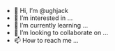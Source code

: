 
- 👋 Hi, I’m @ughjack
- 👀 I’m interested in ...
- 🌱 I’m currently learning ...
- 💞️ I’m looking to collaborate on ...
- 📫 How to reach me ...

<!---
ughjack/ughjack is a ✨ special ✨ repository because its `README.md` (this file) appears on your GitHub profile.
You can click the Preview link to take a look at your changes.
--->


